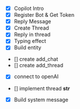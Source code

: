 - [x] Copilot Intro
- [x] Register Bot & Get Token
- [x] Reply Message
- [x] Create Thread
- [x] Reply in thread
- [X] Typing effect
- [X] Build entity
- [] create add_chat
- [] create add_thread
- [X] connect to openAI
- [] implement thread **str**
- [X] Build system message
